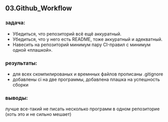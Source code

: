 ## 03.Github_Workflow

### задача:

- Убедиться, что репозиторий всё ещё аккуратный.
- Убедиться, что у него есть README, тоже аккуратный и адекватный.
- Навесить на репозиторий минимум пару CI-правил с минимум одной «плашкой».

### результаты:

- для всех скомпилированых и времнных файлов прописаны .gitignore
- добавлены ci на две программы, добавлена плашка на успешность сборки

### выводы:

лучше все-такий не писать несколько программ в одном репозиторие (хоть это и не сильно мешает)

